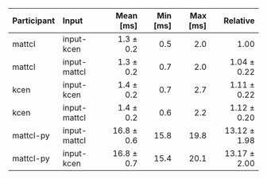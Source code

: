 | Participant | Input | Mean [ms] | Min [ms] | Max [ms] | Relative |
|:---|:---|---:|---:|---:|---:|
| mattcl | input-kcen | 1.3 ± 0.2 | 0.5 | 2.0 | 1.00 |
| mattcl | input-mattcl | 1.3 ± 0.2 | 0.7 | 2.0 | 1.04 ± 0.22 |
| kcen | input-kcen | 1.4 ± 0.2 | 0.7 | 2.7 | 1.11 ± 0.22 |
| kcen | input-mattcl | 1.4 ± 0.2 | 0.6 | 2.2 | 1.12 ± 0.20 |
| mattcl-py | input-mattcl | 16.8 ± 0.6 | 15.8 | 19.8 | 13.12 ± 1.98 |
| mattcl-py | input-kcen | 16.8 ± 0.7 | 15.4 | 20.1 | 13.17 ± 2.00 |
